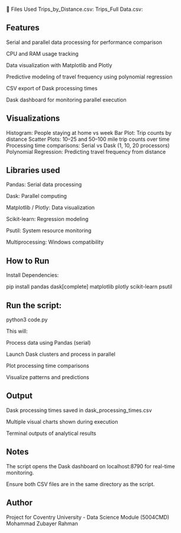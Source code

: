 📁 Files Used
Trips_by_Distance.csv:
Trips_Full Data.csv: 

## Features
Serial and parallel data processing for performance comparison

CPU and RAM usage tracking

Data visualization with Matplotlib and Plotly

Predictive modeling of travel frequency using polynomial regression

CSV export of Dask processing times

Dask dashboard for monitoring parallel execution


## Visualizations
Histogram: People staying at home vs week
Bar Plot: Trip counts by distance
Scatter Plots: 10–25 and 50–100 mile trip counts over time
Processing time comparisons: Serial vs Dask (1, 10, 20 processors)
Polynomial Regression: Predicting travel frequency from distance


## Libraries used
Pandas: Serial data processing

Dask: Parallel computing

Matplotlib / Plotly: Data visualization

Scikit-learn: Regression modeling

Psutil: System resource monitoring

Multiprocessing: Windows compatibility


## How to Run
Install Dependencies:

pip install pandas dask[complete] matplotlib plotly scikit-learn psutil


## Run the script:
python3 code.py

This will:

Process data using Pandas (serial)

Launch Dask clusters and process in parallel

Plot processing time comparisons

Visualize patterns and predictions


## Output
Dask processing times saved in dask_processing_times.csv

Multiple visual charts shown during execution

Terminal outputs of analytical results


## Notes
The script opens the Dask dashboard on localhost:8790 for real-time monitoring.

Ensure both CSV files are in the same directory as the script.


## Author
Project for Coventry University - Data Science Module (5004CMD)
Mohammad Zubayer Rahman
